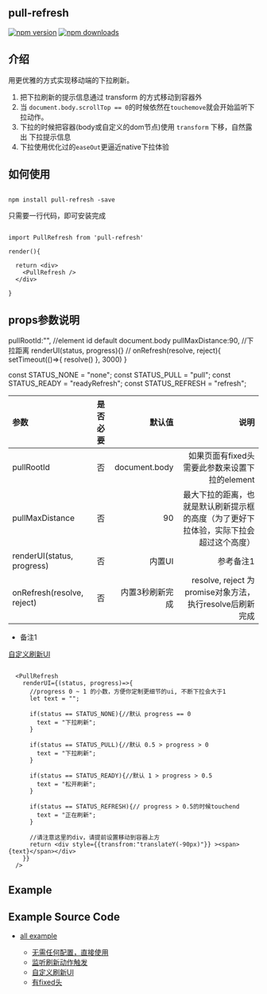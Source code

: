 ## pull-refresh

[![npm version](https://badge.fury.io/js/pull-refresh.svg)](https://badge.fury.io/js/pull-refresh) [![npm downloads](https://img.shields.io/npm/dm/pull-refresh.svg?style=flat-square)](https://www.npmjs.com/package/pull-refresh)


## 介绍

用更优雅的方式实现移动端的下拉刷新。

1. 把下拉刷新的提示信息通过 transform 的方式移动到容器外
2. 当 `document.body.scrollTop == 0`的时候依然在`touchemove`就会开始监听下拉动作。
3. 下拉的时候把容器(body或自定义的dom节点)使用 `transform` 下移，自然露出 下拉提示信息
4. 下拉使用优化过的`easeOut`更逼近native下拉体验


## 如何使用


````
  
npm install pull-refresh -save

````

只需要一行代码，即可安装完成

````

import PullRefresh from 'pull-refresh'

render(){

  return <div>
    <PullRefresh />
  </div>

}

````

## props参数说明


pullRootId:"", //element id default document.body
    pullMaxDistance:90, //下拉距离
    renderUI(status, progress){} //
    onRefresh(resolve, reject){
      setTimeout(()=>{
        resolve()
      }, 3000)
    }

const STATUS_NONE = "none";
const STATUS_PULL = "pull";
const STATUS_READY = "readyRefresh";
const STATUS_REFRESH = "refresh";



| 参数  | 是否必要  | 默认值 | 说明 |
|:------------- |:---------------:| -------------:|-------------:|
| pullRootId    | 否              | document.body |  如果页面有fixed头需要此参数来设置下拉的element    |
| pullMaxDistance| 否        |  90  | 最大下拉的距离，也就是默认刷新提示框的高度（为了更好下拉体验，实际下拉会超过这个高度） |
| renderUI(status, progress) | 否        |   内置UI  | 参考备注1 |
| onRefresh(resolve, reject) | 否        |   内置3秒刷新完成  | resolve, reject 为promise对象方法，执行resolve后刷新完成 |

* 备注1

 [自定义刷新UI](./example/src/demo3.js)

````

  <PullRefresh 
    renderUI={(status, progress)=>{
      //progress 0 ~ 1 的小数，方便你定制更细节的ui, 不断下拉会大于1
      let text = "";

      if(status == STATUS_NONE){//默认 progress == 0
        text = "下拉刷新";
      }

      if(status == STATUS_PULL){//默认 0.5 > progress > 0
        text = "下拉刷新";
      }

      if(status == STATUS_READY){//默认 1 > progress > 0.5
        text = "松开刷新";
      }

      if(status == STATUS_REFRESH){// progress > 0.5的时候touchend
        text = "正在刷新";
      }

      //请注意这里的div，请提前设置移动到容器上方
      return <div style={{transfrom:"translateY(-90px)"}} ><span>{text}</span></div>
    }}
  />

````




## Example


## Example Source Code

* [all example](./example/)
  
  * [无需任何配置，直接使用](./example/src/base.js)
  * [监听刷新动作触发](./example/src/demo2.js)
  * [自定义刷新UI](./example/src/demo3.js)
  * [有fixed头](./example/src/demo4.js)

